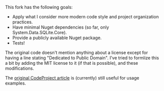This fork has the following goals:

- Apply what I consider more modern code style and project organization practices.
- Have minimal Nuget dependencies (so far, only System.Data.SQLite.Core).
- Provide a publicly available Nuget package.
- Tests!

The original code doesn't mention anything about a license except for having a line stating "Dedicated to Public Domain".  I've tried to formlize this a bit by adding the MIT license to it (if that is possible), and these modifications.

The [original CodeProject article](https://www.codeproject.com/Articles/746191/SQLite-Helper-Csharp) is (currently) still useful for usage examples.
